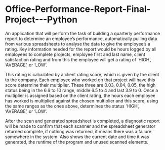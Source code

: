 # Office-Performance-Report-Final-Project---Python
An application that will perform the task of building a quarterly performance report to determine an employee’s performance, automatically pulling data from various spreadsheets to analyse the data to give the employee’s a rating. Key information needed for the report would be hours logged by all employees to complete projects, employee first and last name, client satisfaction rating and from this the employee will get a rating of ‘HIGH’, ‘AVERAGE’, or ‘LOW’. 

This rating is calculated by a client rating score, which is given by the client to the company. Each employee who worked on that project will have this score determine their multiplier. These three are 0.03, 0.04, 0.05, the high status being in the 6.6 to 10 range, middle 6.5 to 4 and last 3.9 to 0. Once a multiplier is assigned based on the client rating, the hours each employee has worked is multiplied against the chosen multiplier and this score, using the same ranges as the ones above, determines the status ‘HIGH’, ‘AVERAGE’, or ‘LOW’. 

After the scan and generated spreadsheet is completed, a diagnostic report will be made to confirm that each scanner and the spreadsheet generator returned complete, if nothing was returned, it means there was a failure somewhere in the system. Also shows the current date and time it was generated, the runtime of the program and unused scanned elements.
